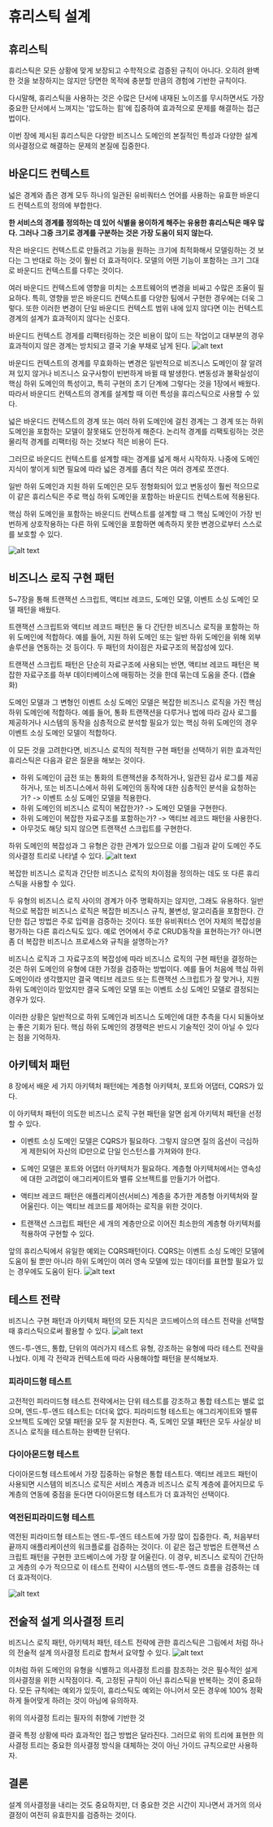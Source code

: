 # 휴리스틱 설계

## 휴리스틱

휴리스틱은 모든 상황에 맞게 보장되고 수학적으로 검증된 규칙이 아니다. 오히려 완벽한 것을 보장하지는 않지만 당면한 목적에 충분할 만큼의 경험에 기반한 규칙이다.

다시말해, 휴리스틱을 사용하는 것은 수많은 단서에 내재된 노이즈를 무시하면서도 가장 중요한 단서에서 느껴지는 '압도하는 힘'에 집중하여 효과적으로 문제를 해결하는 접근법이다.

이번 장에 제시된 휴리스틱은 다양한 비즈니스 도메인의 본질적인 특성과 다양한 설계 의사결정으로 해결하는 문제의 본질에 집중한다.

## 바운디드 컨텍스트

넓은 경계와 좁은 경계 모두 하나의 일관된 유비쿼터스 언어를 사용하는 유효한 바운디드 컨텍스트의 정의에 부합한다.

**한 서비스의 경계를 정의하는 데 있어 식별을 용이하게 해주는 유용한 휴리스틱은 매우 많다. 그러나 그중 크기로 경계를 구분하는 것은 가장 도움이 되지 않는다.**

작은 바운디드 컨텍스트로 만들려고 기능을 원하는 크기에 최적화해서 모델링하는 것 보다는 그 반대로 하는 것이 훨씬 더 효과적이다. 모델의 어떤 기능이 포함하는 크기 그대로 바운디드 컨텍스트를 다루는 것이다.

여러 바운디드 컨텍스트에 영향을 미치는 소프트웨어의 변경을 비싸고 수많은 조율이 필요하다. 특히, 영향을 받은 바운디드 컨텍스트를 다양한 팀에서 구현한 경우에는 더욱 그렇다. 또한 이러한 변경이 단일 바운디드 컨텍스트 범위 내에 있지 않다면 이는 컨텍스트 경계의 설계가 효과적이지 않다는 신호다.

바운디드 컨텍스트 경게를 리팩터링하는 것은 비용이 많이 드는 작업이고 대부분의 경우 효과적이지 않은 경계는 방치되고 결국 기술 부채로 남게 된다.
![alt text](../image/10-1.jpg)

바운디드 컨텍스트의 경계를 무효화하는 변경은 일반적으로 비즈니스 도메인이 잘 알려져 있지 않거나 비즈니스 요구사항이 빈번하게 바뀔 때 발생한다. 변동성과 불확실성이 핵심 하위 도메인의 특성이고, 특히 구현의 초기 단계에 그렇다는 것을 1장에서 배웠다. 따라서 바운디드 컨텍스트의 경계를 설계할 때 이런 특성을 휴리스틱으로 사용할 수 있다.

넓은 바운디드 컨텍스트의 경계 또는 여러 하위 도메인에 걸친 경계는 그 경계 또는 하위 도메인을 포함하는 모델이 잘못돼도 안전하게 해준다. 논리적 경계를 리팩토링하는 것은 물리적 경계를 리팩터링 하는 것보다 적은 비용이 든다.

그러므로 바운디드 컨텍스트를 설계할 때는 경계를 넓게 해서 시작하자. 나중에 도메인 지식이 쌓이게 되면 필요에 따라 넓은 경계를 좀더 작은 여러 경계로 쪼갠다.

일반 하위 도메인과 지원 하위 도메인은 모두 정형화되어 있고 변동성이 훨씬 적으므로 이 같은 휴리스틱은 주로 핵심 하위 도메인을 포함하는 바운디드 컨텍스트에 적용된다.

핵심 하위 도메인을 포함하는 바운디드 컨텍스트를 설계할 때 그 핵심 도메인이 가장 빈번하게 상호작용하는 다른 하위 도메인을 포함하면 예측하지 못한 변경으로부터 스스로를 보호할 수 있다.

![alt text](../image/10-2.jpg)

## 비즈니스 로직 구현 패턴

5~7장을 통해 트랜잭션 스크립트, 액티브 레코드, 도메인 모델, 이벤트 소싱 도메인 모델 패턴을 배웠다.

트랜잭션 스크립트와 액티브 레코드 패턴은 둘 다 간단한 비즈니스 로직을 포함하는 하위 도메인에 적합하다. 예를 들어, 지원 하위 도메인 또는 일반 하위 도메인을 위해 외부 솔루션을 연동하는 것 등이다. 두 패턴의 차이점은 자료구조의 복잡성에 있다.

트랜잭션 스크립트 패턴은 단순히 자료구조에 사용되는 반면, 액티브 레코드 패턴은 복잡한 자료구조를 하부 데이터베이스에 매핑하는 것을 한데 묶는데 도움을 준다. (캡슐화)

도메인 모델과 그 변형인 이벤트 소싱 도메인 모델은 복잡한 비즈니스 로직을 가진 핵심 하위 도메인에 적합하다. 예를 들어, 통화 트랜잭션을 다루거나 법에 따라 감사 로그를 제공하거나 시스템의 동작을 심층적으로 분석할 필요가 있는 핵심 하위 도메인의 경우 이벤트 소싱 도메인 모델이 적합하다.

이 모든 것을 고려한다면, 비즈니스 로직의 적적한 구현 패턴을 선택하기 위한 효과적인 휴리스틱은 다음과 같은 질문을 해보는 것이다.

-   하위 도메인이 금전 또는 통화의 트랜잭션을 추적하거나, 일관된 감사 로그를 제공하거나, 또는 비즈니스에서 하위 도메인의 동작에 대한 심층적인 분석을 요청하는가? -> 이벤트 소싱 도메인 모델을 적용한다.
-   하위 도메인의 비즈니스 로직이 복잡한가? -> 도메인 모델을 구현한다.
-   하위 도메인이 복잡한 자료구조를 포함하는가? -> 액티브 레코드 패턴을 사용한다.
-   아무것도 해당 되지 않으면 트랜잭션 스크립트를 구현한다.

하위 도메인의 복잡성과 그 유형은 강한 관계가 있으므로 이를 그림과 같이 도메인 주도 의사결정 트리로 나타낼 수 있다.
![alt text](../image/10-3.jpg)

복잡한 비즈니스 로직과 간단한 비즈니스 로직의 차이점을 정의하는 데도 또 다른 휴리스틱을 사용할 수 있다.

두 유형의 비즈니스 로직 사이의 경계가 아주 명확하지는 않지만, 그래도 유용하다. 일반적으로 복잡한 비즈니스 로직은 복잡한 비즈니스 규칙, 불변성, 알고리즘을 포함한다. 간단한 접근 방법은 주로 입력을 검증하는 것이다. 또한 유비쿼터스 언어 자체의 복잡성을 평가하는 다른 휴리스틱도 있다. 예로 언어에서 주로 CRUD동작을 표현하는가? 아니면 좀 더 복잡한 비즈니스 프로세스와 규칙을 설명하는가?

비즈니스 로직과 그 자료구조의 복잡성에 따라 비즈니스 로직의 구현 패턴을 결정하는 것은 하위 도메인의 유형에 대한 가정을 검증하는 방법이다. 예를 들어 처음에 핵심 하위 도메인이라 생각했지만 결국 액티브 레코드 또는 트랜잭션 스크립트가 잘 맞거나, 지원 하위 도메인이라 믿었지만 결국 도메인 모델 또는 이벤트 소싱 도메인 모델로 결정되는 경우가 있다.

이러한 상황은 일반적으로 하위 도메인과 비즈니스 도메인에 대한 추측을 다시 되돌아보는 좋은 기회가 된다. 핵심 하위 도메인의 경쟁력은 반드시 기술적인 것이 아닐 수 있다는 점을 기억하자.

## 아키텍처 패턴

8 장에서 배운 세 가지 아키텍처 패턴에는 계층형 아키텍처, 포트와 어댑터, CQRS가 있다.

이 아키텍처 패턴이 의도한 비즈니스 로직 구현 패턴을 알면 쉽게 아키텍처 패턴을 선정할 수 있다.

-   이벤트 소싱 도메인 모델은 CQRS가 필요하다. 그렇지 않으면 질의 옵션이 극심하게 제한되어 자신의 ID만으로 단일 인스턴스를 가져와야 한다.

-   도메인 모델은 포트와 어댑터 아키텍처가 필요하다. 계층형 아키텍처에서는 영속성에 대한 고려없이 애그리케이트와 밸류 오브젝트를 만들기가 어렵다.

-   액티브 레코드 패턴은 애플리케이션(서비스) 계층을 추가한 계층형 아키텍처와 잘 어울린다. 이는 액티브 레코드를 제어하는 로직을 위한 것이다.

-   트랜잭션 스크립트 패턴은 세 개의 계층만으로 이어진 최소한의 계층형 아키텍처를 적용하여 구현할 수 있다.

앞의 휴리스틱에서 유일한 예외는 CQRS패턴이다. CQRS는 이벤트 소싱 도메인 모델에 도움이 될 뿐만 아니라 하위 도메인이 여러 영속 모델에 있는 데이터를 표현할 필요가 있는 경우에도 도움이 된다.
![alt text](../image/10-4.jpg)

## 테스트 전략

비즈니스 구현 패턴과 아키텍처 패턴의 모든 지식은 코드베이스의 테스트 전략을 선택할 때 휴리스틱으로써 활용할 수 있다.
![alt text](../image/10-5.jpg)

엔드-투-엔드, 통합, 단위의 여러가지 테스트 유형, 강조하는 유형에 따라 테스트 전략을 나눴다. 이제 각 전략과 컨텍스트에 따라 사용해야할 패턴을 분석해보자.

### 피라미드형 테스트

고전적인 피라미드형 테스트 전략에서는 단위 테스트를 강조하고 통합 테스트는 별로 없으며, 엔드-투-엔드 테스트는 더더욱 없다. 피라미드형 테스트는 애그리게이트와 밸류 오브젝트 도메인 모델 패턴을 모두 잘 지원한다. 즉, 도메인 모델 패턴은 모두 사실상 비즈니스 로직을 테스트하는 완벽한 단위다.

### 다이아몬드형 테스트

다이아몬드형 테스트에서 가장 집중하는 유형은 통합 테스트다. 액티브 레코드 패턴이 사용되면 시스템의 비즈니스 로직은 서비스 계층과 비즈니스 로직 계층에 흩어지므로 두 계층의 연동에 중점을 둔다면 다이아몬드형 테스트가 더 효과적인 선택이다.

### 역전된피라미드형 테스트

역전된 피라미드형 테스트는 엔드-투-엔드 테스트에 가장 많이 집중한다. 즉, 처음부터 끝까지 애플리케이션의 워크플로를 검증하는 것이다. 이 같은 접근 방법은 트랜잭션 스크립트 패턴을 구현한 코드베이스에 가장 잘 어울린다. 이 경우, 비즈니스 로직이 간단하고 게층의 수가 적으므로 이 테스트 전략이 시스템의 엔드-투-엔드 흐름을 검증하는 데 더 효과적이다.

![alt text](../image/10-6.jpg)

## 전술적 설게 의사결정 트리

비즈니스 로직 패턴, 아키텍처 패턴, 테스트 전략에 관한 휴리스틱은 그림에서 처럼 하나의 전술적 설계 의사결정 트리로 합쳐서 요약할 수 있다.
![alt text](../image/10-7.jpg)

이처럼 하위 도메인의 유형을 식별하고 의사결정 트리를 참조하는 것은 필수적인 설게 의사결정을 위한 시작점이다. 즉, 고정된 규칙이 아닌 휴리스틱을 반복하는 것이 중요하다. 모든 규칙에는 예외가 있듯이, 휴리스틱도 예외는 아니어서 모든 경우에 100% 정확하게 들어맞게 하려는 것이 아님에 유의하자.

위의 의사결정 트리는 필자의 취향에 기반한 것

결국 특정 상황에 따라 효과적인 접근 방법은 달라진다. 그러므로 위의 트리에 표현한 의사결정 트리는 중요한 의사결정 방식을 대체하는 것이 아닌 가이드 규칙으로만 사용하자.

## 결론

설계 의사결정을 내리는 것도 중요하지만, 더 중요한 것은 시간이 지나면서 과거의 의사결정이 여전히 유효한지를 검증하는 것이다.
